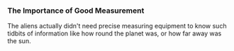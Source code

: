 ### The Importance of Good Measurement

The aliens actually didn't need precise measuring equipment to know such tidbits of information like how round the planet was, or how far away was the sun.
